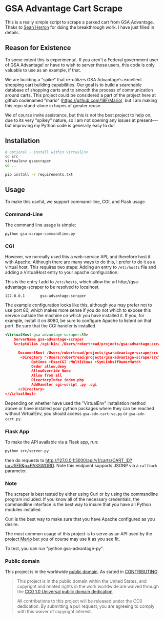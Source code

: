 # GSA Advantage Cart Scrape

This is a really simple script to scrape a parked cart from GSA Advantage. Thaks to [Sean Herron](https://github.com/seanherron) for doing the breakthrough work. I have just filled in details.

## Reason for Existence

To some extent this is experimental. If you aren't a Federal government user of GSA Advantage!
or have to wish to server those users, this code is only valuable to use as an example, if that.

We are building a "spike" that re-utilizes GSA Advantage's excellent shopping cart building
capabilities.  Our goal is to build a searchable database of shopping carts and to smooth
the process of communication around carts.  This project could be considered a part of the project
here at github codenamed "mario" (https://github.com/18F/Mario), but I am making this repo stand-alone in hopes of greater
reuse.

We of course invite assistance, but this is not the best project to help on, due to its
very "spikey" nature, so I am not opening any issues at present---but improving my Python code
is generally easy to do!

## Installation

```bash
# optional - install within VirtualEnv
cd src
virtualenv gsascraper
cd ..

pip install -r requirements.txt
```

## Usage

To make this useful, we support command-line, CGI, and Flask usage.

### Command-Line

The command line usage is simple:

```
python gsa-scrape-commandline.py
```

### CGI

However, we normally used this a web-service API, and therefore host
it with Apache.  Although there are many ways to do this, I prefer to
do it as a virtual host.  This requires two steps:  Adding an entry to
`/etc/hosts` file and adding a VirtualHost entry to your apache
configuration.

This is the entry I add to `/etc/hosts`, which allow the url
http://gsa-advantage-scraper to be resolved to localhost.

```
127.0.0.1       gsa-advantage-scraper
```

The example configuration looks like this, although you may prefer
not to use port 80, which makes more sense if you do not which to
expose this service outside the machine on which you have installed
it.  If you, for example, install it on 8080, be sure to configure
Apache to listent on that port.  Be sure that the CGI handler is installed.

```xml
<VirtualHost gsa-advantage-scraper:80>
    ServerName gsa-advantage-scraper
    ScriptAlias /cgi-bin/ /Users/robertread/projects/gsa-advantage-scrape/src/ \

      DocumentRoot /Users/robertread/projects/gsa-advantage-scrape/src
       <Directory "/Users/robertread/projects/gsa-advantage-scrape/src">
            Options +ExecCGI -MultiViews +SymLinksIfOwnerMatch
            Order allow,deny
            AllowOverride None
            Allow from all
            DirectoryIndex index.php
            AddHandler cgi-script .py .cgi
      </Directory>
</VirtualHost>
```

Depending on whether have used the "VirtualEnv" installation method
above or have installed your python packages where they can be reached
without VirtualEnv, you should access `gsa-adv-cart-ve.py` or
`gsa-adv-cart.py`.

### Flask App

To make the API available via a Flask app, run:

```bash
python src/server.py
```

then do requests to http://127.0.0.1:5000/api/v1/carts/CART_ID?u=USER&p=PASSWORD. Note this endpoint supports JSONP via a `callback` parameter.

### Note

The scraper is best tested by either using Curl or by using the
commandline program included.  If you know all of the necessary
credentials, the commandline interface is the best way to insure that
you have all Python modules installed.

Curl is the best way to make sure that you have Apache configured as
you desire.

The most common usage of this project is to serve as an API used by
the project [Mario](https://github.com/18F/Mario]) but you of course may use it as you see fit.

To test, you can run "python gsa-advantage-py".

### Public domain

This project is in the worldwide [public domain](LICENSE.md). As stated in [CONTRIBUTING](CONTRIBUTING.md):

> This project is in the public domain within the United States, and copyright and related rights in the work worldwide are waived through the [CC0 1.0 Universal public domain dedication](https://creativecommons.org/publicdomain/zero/1.0/).
>
> All contributions to this project will be released under the CC0 dedication. By submitting a pull request, you are agreeing to comply with this waiver of copyright interest.
